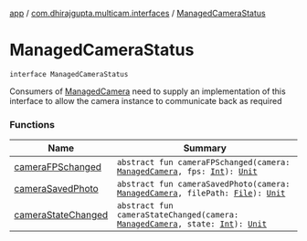 [app](../../index.md) / [com.dhirajgupta.multicam.interfaces](../index.md) / [ManagedCameraStatus](./index.md)

# ManagedCameraStatus

`interface ManagedCameraStatus`

Consumers of [ManagedCamera](../../com.dhirajgupta.multicam.services/-managed-camera/index.md) need to supply an implementation of this interface to allow the camera instance to
communicate back as required

### Functions

| Name | Summary |
|---|---|
| [cameraFPSchanged](camera-f-p-schanged.md) | `abstract fun cameraFPSchanged(camera: `[`ManagedCamera`](../../com.dhirajgupta.multicam.services/-managed-camera/index.md)`, fps: `[`Int`](https://kotlinlang.org/api/latest/jvm/stdlib/kotlin/-int/index.html)`): `[`Unit`](https://kotlinlang.org/api/latest/jvm/stdlib/kotlin/-unit/index.html) |
| [cameraSavedPhoto](camera-saved-photo.md) | `abstract fun cameraSavedPhoto(camera: `[`ManagedCamera`](../../com.dhirajgupta.multicam.services/-managed-camera/index.md)`, filePath: `[`File`](https://developer.android.com/reference/java/io/File.html)`): `[`Unit`](https://kotlinlang.org/api/latest/jvm/stdlib/kotlin/-unit/index.html) |
| [cameraStateChanged](camera-state-changed.md) | `abstract fun cameraStateChanged(camera: `[`ManagedCamera`](../../com.dhirajgupta.multicam.services/-managed-camera/index.md)`, state: `[`Int`](https://kotlinlang.org/api/latest/jvm/stdlib/kotlin/-int/index.html)`): `[`Unit`](https://kotlinlang.org/api/latest/jvm/stdlib/kotlin/-unit/index.html) |
